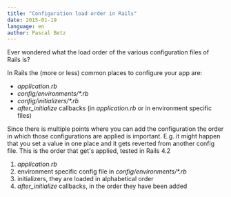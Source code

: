 ```yaml
---
title: "Configuration load order in Rails"
date: 2015-01-19
language: en
author: Pascal Betz
---
```


Ever wondered what the load order of the various configuration files of Rails is?

In Rails the (more or less) common places to configure your app are:

- _application.rb_
- _config/environments/\*.rb_
- _config/initializers/\*.rb_
- _after\_initialize_ callbacks (in _application.rb_ or in environment specific files)

Since there is multiple points where you can add the configuration the order in which those configurations are applied is important. E.g. it might happen that you set a value in one place and it gets reverted from another config file. This is the order that get's applied, tested in Rails 4.2

1. _application.rb_
2. environment specific config file in _config/environments/\*.rb_
3. initializers, they are loaded in alphabetical order
4. _after\_initialize_ callbacks, in the order they have been added
